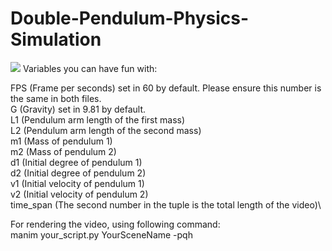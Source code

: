 # Double-Pendulum-Physics-Simulation
<img src="[https://media3.giphy.com/media/aUovxH8Vf9qDu/giphy.gif](https://github.com/zbcha/Double-Pendulum-Physics-Simulation/blob/main/Sample.gif?raw=true)"/>
Variables you can have fun with:

FPS (Frame per seconds) set in 60 by default. Please ensure this number is the same in both files.\
G (Gravity) set in 9.81 by default.\
L1 (Pendulum arm length of the first mass)\
L2 (Pendulum arm length of the second mass)\
m1 (Mass of pendulum 1)\
m2 (Mass of pendulum 2)\
d1 (Initial degree of pendulum 1)\
d2 (Initial degree of pendulum 2)\
v1 (Initial velocity of pendulum 1)\
v2 (Initial velocity of pendulum 2)\
time_span (The second number in the tuple is the total length of the video)\

For rendering the video, using following command:\
manim your_script.py YourSceneName -pqh
